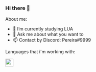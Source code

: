 ### Hi there :wave:

About me:

- :telescope: I’m currently studying LUA
- :thinking: Ask me about what you want to
- :mailbox: Contact by Discord: Pereira#9999

Languages that i'm working with:

<img src="https://upload.wikimedia.org/wikipedia/commons/thumb/c/cf/Lua-Logo.svg/1200px-Lua-Logo.svg.png" width="25vw" height="25vh">
